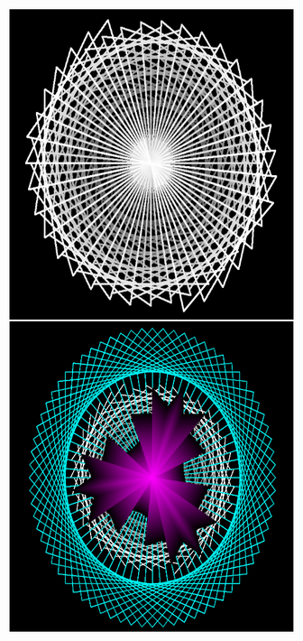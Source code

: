 <img src = "https://raw.githubusercontent.com/chuhanlin/Turtle-Graphics/master/triangle.PNG " width = "800" height = "550" >
<img src = "https://github.com/chuhanlin/Turtle-Graphics/blob/master/TurtleGraphicPorject.PNG?raw=true" width = "800" height = "550" >
